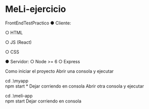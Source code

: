 # MeLi-ejercicio
 
FrontEndTestPractico
● Cliente:

  ○ HTML 
  
  ○ JS (React) 
  
  ○ CSS 
  
● Servidor:
  ○ Node >= 6 
  ○ Express

Como iniciar el proyecto
Abrir una consola y ejecutar

cd .\myapp\
npm start *
Dejar corriendo en consola
Abrir otra consola y ejecutar

cd .\meli-app\
npm start
Dejar corriendo en consola
